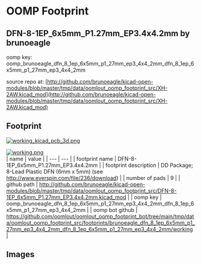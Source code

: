 # OOMP Footprint  
## DFN-8-1EP_6x5mm_P1.27mm_EP3.4x4.2mm  by brunoeagle  
  
oomp key: oomp_brunoeagle_dfn_8_1ep_6x5mm_p1_27mm_ep3_4x4_2mm_dfn_8_1ep_6x5mm_p1_27mm_ep3_4x4_2mm  
  
source repo at: [http://github.com/brunoeagle/kicad-open-modules/blob/master/tmp/data/oomlout_oomp_footprint_src/XH-2AW.kicad_mod](http://github.com/brunoeagle/kicad-open-modules/blob/master/tmp/data/oomlout_oomp_footprint_src/XH-2AW.kicad_mod)  
## Footprint  
  
[![working_kicad_pcb_3d.png](working_kicad_pcb_3d_600.png)](working_kicad_pcb_3d.png)  
  
[![working.png](working_600.png)](working.png)  
| name | value | 
| --- | --- | 
| footprint name | DFN-8-1EP_6x5mm_P1.27mm_EP3.4x4.2mm | 
| footprint description | DD Package; 8-Lead Plastic DFN (6mm x 5mm) (see http://www.everspin.com/file/236/download) | 
| number of pads | 9 | 
| github path | http://github.com/brunoeagle/kicad-open-modules/blob/master/tmp/data/oomlout_oomp_footprint_src/DFN-8-1EP_6x5mm_P1.27mm_EP3.4x4.2mm.kicad_mod | 
| oomp key | oomp_brunoeagle_dfn_8_1ep_6x5mm_p1_27mm_ep3_4x4_2mm_dfn_8_1ep_6x5mm_p1_27mm_ep3_4x4_2mm | 
| oomp bot github | https://github.com/oomlout/oomlout_oomp_footprint_bot/tree/main/tmp/data/oomlout_oomp_footprint_src/footprints/brunoeagle_dfn_8_1ep_6x5mm_p1_27mm_ep3_4x4_2mm_dfn_8_1ep_6x5mm_p1_27mm_ep3_4x4_2mm/working | 
## Images  
